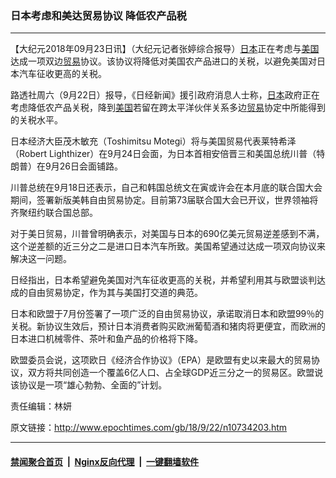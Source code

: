 ### 日本考虑和美达贸易协议 降低农产品税
------------------------

<p>【大纪元2018年09月23日讯】（大纪元记者张婷综合报导）<a href="http://www.epochtimes.com/gb/tag/%E6%97%A5%E6%9C%AC.html">日本</a>正在考虑与<a href="http://www.epochtimes.com/gb/tag/%E7%BE%8E%E5%9B%BD.html">美国</a>达成一项双边<a href="http://www.epochtimes.com/gb/tag/%E8%B4%B8%E6%98%93.html">贸易</a>协议。该协议将降低对美国农产品进口的关税，以避免美国对日本汽车征收更高的关税。</p>
<p>路透社周六（9月22日）报导，《日经新闻》援引政府消息人士称，<a href="http://www.epochtimes.com/gb/tag/%E6%97%A5%E6%9C%AC.html">日本</a>政府正在考虑降低农产品关税，降到<a href="http://www.epochtimes.com/gb/tag/%E7%BE%8E%E5%9B%BD.html">美国</a>若留在跨太平洋伙伴关系多边<a href="http://www.epochtimes.com/gb/tag/%E8%B4%B8%E6%98%93.html">贸易</a>协定中所能得到的关税水平。</p>
<p>日本经济大臣茂木敏充（Toshimitsu Motegi）将与美国贸易代表莱特希泽（Robert Lighthizer）在9月24日会面，为日本首相安倍晋三和美国总统川普（特朗普）在9月26日会面铺路。</p>
<p>川普总统在9月18日还表示，自己和韩国总统文在寅或许会在本月底的联合国大会期间，签署新版美韩自由贸易协定。目前第73届联合国大会已开议，世界领袖将齐聚纽约联合国总部。</p>
<p>对于美日贸易，川普曾明确表示，对美国与日本的690亿美元贸易逆差感到不满，这个逆差额的近三分之二是进口日本汽车所致。美国希望通过达成一项双向协议来解决这一问题。</p>
<p>日经指出，日本希望避免美国对汽车征收更高的关税，并希望利用其与欧盟谈判达成的自由贸易协定，作为其与美国打交道的典范。</p>
<p>日本和欧盟于7月份签署了一项广泛的自由贸易协议，承诺取消日本和欧盟99％的关税。新协议生效后，预计日本消费者购买欧洲葡萄酒和猪肉将更便宜，而欧洲的日本进口机械零件、茶叶和鱼产品的价格将下降。</p>
<p>欧盟委员会说，这项欧日《经济合作协议》（EPA）是欧盟有史以来最大的贸易协议，双方将共同创造一个覆盖6亿人口、占全球GDP近三分之一的贸易区。欧盟说该协议是一项“雄心勃勃、全面的”计划。</p>
<p>责任编辑：林妍</p>

原文链接：http://www.epochtimes.com/gb/18/9/22/n10734203.htm


------------------------
#### [禁闻聚合首页](https://github.com/gfw-breaker/banned-news/blob/master/README.md) &nbsp;|&nbsp; [Nginx反向代理](https://github.com/gfw-breaker/open-proxy/blob/master/README.md) &nbsp;|&nbsp; [一键翻墙软件](https://github.com/gfw-breaker/nogfw/blob/master/README.md)